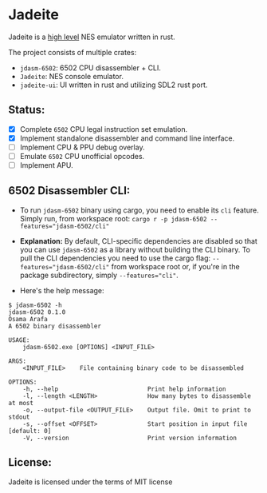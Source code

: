 # Jadeite

Jadeite is a [high level](https://emulation.gametechwiki.com/index.php/High/Low_level_emulation) NES emulator written in rust.

The project consists of multiple crates:
* `jdasm-6502`: 6502 CPU disassembler + CLI.
* `Jadeite`: NES console emulator.
* `jadeite-ui`: UI written in rust and utilizing SDL2 rust port.

Status:
---
- [X] Complete `6502` CPU legal instruction set emulation.
- [X] Implement standalone disassembler and command line interface.
- [ ] Implement CPU & PPU debug overlay.
- [ ] Emulate `6502` CPU unofficial opcodes.
- [ ] Implement APU.

6502 Disassembler CLI:
---

- To run `jdasm-6502` binary using cargo, you need to enable its `cli` feature. Simply run, from workspace root:
```cargo r -p jdasm-6502 --features="jdasm-6502/cli"```
- **Explanation:**
By default, CLI-specific dependencies are disabled so that you can use `jdasm-6502` as a library without building the CLI binary. To pull the CLI dependencies you need to use the cargo flag: `--features="jdasm-6502/cli"` from workspace root or, if you're in the package subdirectory, simply `--features="cli"`.

- Here's the help message:
```
$ jdasm-6502 -h
jdasm-6502 0.1.0 
Osama Arafa
A 6502 binary disassembler

USAGE:
    jdasm-6502.exe [OPTIONS] <INPUT_FILE>

ARGS:
    <INPUT_FILE>    File containing binary code to be disassembled

OPTIONS:
    -h, --help                         Print help information
    -l, --length <LENGTH>              How many bytes to disassemble at most    
    -o, --output-file <OUTPUT_FILE>    Output file. Omit to print to stdout     
    -s, --offset <OFFSET>              Start position in input file [default: 0]
    -V, --version                      Print version information
```

License:
---
Jadeite is licensed under the terms of MIT license